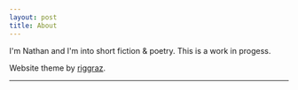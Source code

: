 ```yaml
---
layout: post
title: About
---
```


I'm Nathan and I'm into short fiction & poetry. This is a work in progess.

Website theme by [riggraz](https://github.com/riggraz/).

---
[^1]: These are unrelated activities — for now.
